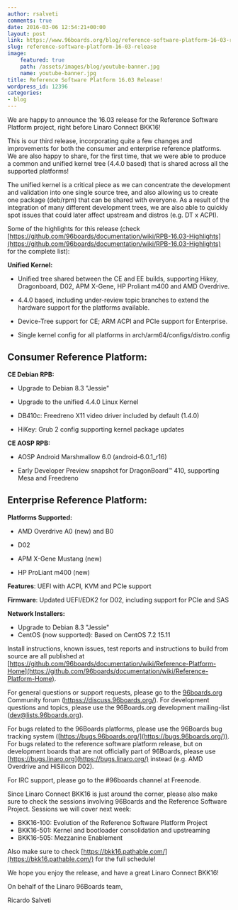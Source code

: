 ```yaml
---
author: rsalveti
comments: true
date: 2016-03-06 12:54:21+00:00
layout: post
link: https://www.96boards.org/blog/reference-software-platform-16-03-release/
slug: reference-software-platform-16-03-release
image:
    featured: true
    path: /assets/images/blog/youtube-banner.jpg
    name: youtube-banner.jpg
title: Reference Software Platform 16.03 Release!
wordpress_id: 12396
categories:
- blog
---
```


We are happy to announce the 16.03 release for the Reference Software
Platform project, right before Linaro Connect BKK16!

This is our third release, incorporating quite a few changes and
improvements for both the consumer and enterprise reference platforms.
We are also happy to share, for the first time, that we were able to
produce a common and unified kernel tree (4.4.0 based) that is shared
across all the supported platforms!

The unified kernel is a critical piece as we can concentrate the
development and validation into one single source tree, and also
allowing us to create one package (deb/rpm) that can be shared with
everyone. As a result of the integration of many different development
trees, we are also able to quickly spot issues that could later affect
upstream and distros (e.g. DT x ACPI).

Some of the highlights for this release (check
[https://github.com/96boards/documentation/wiki/RPB-16.03-Highlights](https://github.com/96boards/documentation/wiki/RPB-16.03-Highlights)
for the complete list):

**Unified Kernel:**




  * Unified tree shared between the CE and EE builds, supporting Hikey,
Dragonboard, D02, APM X-Gene, HP Proliant m400 and AMD Overdrive.


  * 4.4.0 based, including under-review topic branches to extend the
hardware support for the platforms available.


  * Device-Tree support for CE; ARM ACPI and PCIe support for Enterprise.


  * Single kernel config for all platforms in arch/arm64/configs/distro.config




## Consumer Reference Platform:


**CE Debian RPB:**




  * Upgrade to Debian 8.3 "Jessie"


  * Upgrade to the unified 4.4.0 Linux Kernel


  * DB410c: Freedreno X11 video driver included by default (1.4.0)


  * HiKey: Grub 2 config supporting kernel package updates


**CE AOSP RPB:**




  * AOSP Android Marshmallow 6.0 (android-6.0.1_r16)


  * Early Developer Preview snapshot for DragonBoard™ 410, supporting
Mesa and Freedreno




## Enterprise Reference Platform:


**Platforms Supported:**




  * AMD Overdrive A0 (new) and B0


  * D02


  * APM X-Gene Mustang (new)


  * HP ProLiant m400 (new)


**Features**: UEFI with ACPI, KVM and PCIe support

**Firmware**: Updated UEFI/EDK2 for D02, including support for PCIe and SAS

**Network Installers:**
- Upgrade to Debian 8.3 "Jessie"
- CentOS (now supported): Based on CentOS 7.2 15.11

Install instructions, known issues, test reports and instructions to
build from source are all published at
[https://github.com/96boards/documentation/wiki/Reference-Platform-Home](https://github.com/96boards/documentation/wiki/Reference-Platform-Home).

For general questions or support requests, please go to the
[96boards.org](https://96boards.org/) Community forum ([httpss://discuss.96boards.org/](https://discuss.96boards.org/)). For
development questions and topics, please use the 96Boards.org
development mailing-list ([dev@lists.96boards.org](mailto:dev@lists.96boards.org)).

For bugs related to the 96Boards platforms, please use the 96Boards
bug tracking system ([https://bugs.96boards.org/](https://bugs.96boards.org/)). For bugs related to
the reference software platform release, but on development boards
that are not officially part of 96Boards, please use
[https://bugs.linaro.org](https://bugs.linaro.org/) instead (e.g. AMD Overdrive and HiSilicon
D02).

For IRC support, please go to the #96boards channel at Freenode.

Since Linaro Connect BKK16 is just around the corner, please also make
sure to check the sessions involving 96Boards and the Reference
Software Project. Sessions we will cover next week:
* BKK16-100: Evolution of the Reference Software Platform Project
* BKK16-501: Kernel and bootloader consolidation and upstreaming
* BKK16-505: Mezzanine Enablement

Also make sure to check [https://bkk16.pathable.com/](https://bkk16.pathable.com/) for the full schedule!

We hope you enjoy the release, and have a great Linaro Connect BKK16!

On behalf of the Linaro 96Boards team,

Ricardo Salveti
